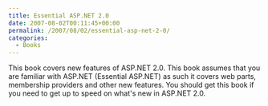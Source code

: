 ```yaml
---
title: Essential ASP.NET 2.0
date: 2007-08-02T00:11:45+00:00
permalink: /2007/08/02/essential-asp-net-2-0/
categories:
  - Books
---
```

This book covers new features of ASP.NET 2.0. This book assumes that you are familiar with ASP.NET (Essential ASP.NET) as such it covers web parts, membership providers and other new features. You should get this book if you need to get up to speed on what's new in ASP.NET 2.0.